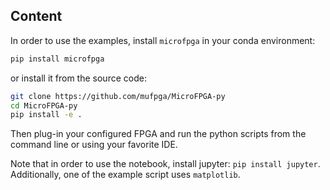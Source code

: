 ## Content

In order to use the examples, install `microfpga` in your conda environment:

```bash
pip install microfpga
```

or install it from the source code:

``` bash
git clone https://github.com/mufpga/MicroFPGA-py
cd MicroFPGA-py
pip install -e .
```

Then plug-in your configured FPGA and run the python scripts from the command line or using your favorite IDE.

Note that in order to use the notebook, install jupyter: `pip install jupyter`. Additionally, one of the example script uses `matplotlib`.
